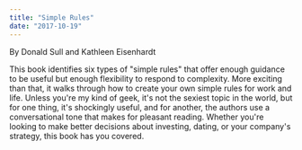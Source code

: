```yaml
---
title: "Simple Rules"
date: "2017-10-19"
---
```


By Donald Sull and Kathleen Eisenhardt

This book identifies six types of "simple rules" that offer enough guidance to be useful but enough flexibility to respond to complexity. More exciting than that, it walks through how to create your own simple rules for work and life. Unless you're my kind of geek, it's not the sexiest topic in the world, but for one thing, it's shockingly useful, and for another, the authors use a conversational tone that makes for pleasant reading. Whether you're looking to make better decisions about investing, dating, or your company's strategy, this book has you covered.
